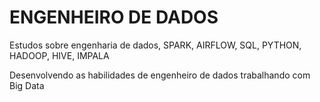 # ENGENHEIRO DE DADOS
Estudos sobre engenharia de dados, SPARK, AIRFLOW, SQL, PYTHON, HADOOP, HIVE, IMPALA

Desenvolvendo as habilidades de engenheiro de dados trabalhando com Big Data
